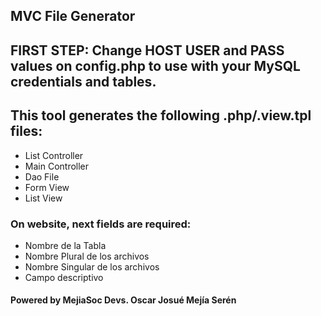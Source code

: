## MVC File Generator

## FIRST STEP: Change HOST USER and PASS values on config.php to use with your MySQL credentials and tables.

## This tool generates the following .php/.view.tpl files:
* List Controller
* Main Controller
* Dao File
* Form View
* List View

### On website, next fields are required:
* Nombre de la Tabla
* Nombre Plural de los archivos
* Nombre Singular de los archivos
* Campo descriptivo

#### Powered by MejiaSoc Devs. Oscar Josué Mejía Serén